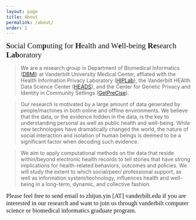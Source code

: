 ```yaml
---
layout: page
title: About
permalink: /about/
order: 1
---
```

<!-- 
![#Sphere Lab](/images/lab_logo.png){:height="75%" width="75%"}
-->

<span style="font-family:Papyrus; font-size:1.5em;"> **S**ocial Com**p**uting for **H**ealth and W**e**ll-being **Re**search **Lab**oratory </span>

<!--- <span style="font-family:Papyrus; font-size:1.2em; text-align: justify"> Who We Are </span> --->
> We are a research group in Department of Biomedical Informatics ([DBMI](https://www.vumc.org/dbmi/)) at Vanderbilt University Medical 
> Center, affiated with the Health Information Privacy Laboratory ([HIPLab](https://hiplab.mc.vanderbilt.edu)), the Vanderbilt HEAlth 
> Data Science Center ([HEADS](https://www.vumc.org/heads)), and the Center for 
> Genetic Privacy and Identity in Community Settings ([GetPreCise](https://www.vumc.org/getprecise/)). 

<!--- <span style="font-family:Papyrus; font-size:1.2em; text-align: justify"> Motivation </span> --->
> Our research is motivated by a large amount of data generated by people/machines in both online and offline environments. 
> We believe that the data, or the evidence hidden in the data, is the key to understanding personal as well as public health 
> and well-being. While new technologies have dramatically changed the world, the nature of social interaction and isolation of 
> human beings is deemed to be a significant factor when decoding such evidence. 

<!--- <span style="font-family:Papyrus; font-size:1.2em;  text-align: justify"> Aim </span> --->
> We aim to apply computational methods on the data that reside within/beyond electronic health records to tell stories that 
> have strong implications for health-related behaviors, outcomes and policies. We will study the extent to which social/peer/
> professional support, as well as information system/technology, influences health and well-being in a long-term, dynamic, and 
> collective fashion. 

<!-- 
> We aim to apply social computing, data mining, machine learning, and natural language processing techniques 
> to analyzing, modeling and predicting health-related behaviors and outcomes through using the data that reside within/beyond 
> traditional electronic health records. We will study the extent to which social/peer/professional support, as well as information 
> system/device/technology, influences health and well-being in a long-term, dynamic, and collective fashion. 
-->

<!--- <span style="font-family:Papyrus; font-size:1.2em;"> Collaboration </span> 
> We are collaborating researchers from computer science, biomedical informatics, biostatistics, medicine, genetics, and sociology to 
> solve the challenges in this exciting research area. 

--->


<span style="font-family:Papyrus; font-size:1.2em; text-align: justify"> Please feel free to send email to zhijun.yin [AT] vanderbilt.edu if you are interested in our research and want to join us through vanderbilt computer science or biomedical informatics graduate program.</span>